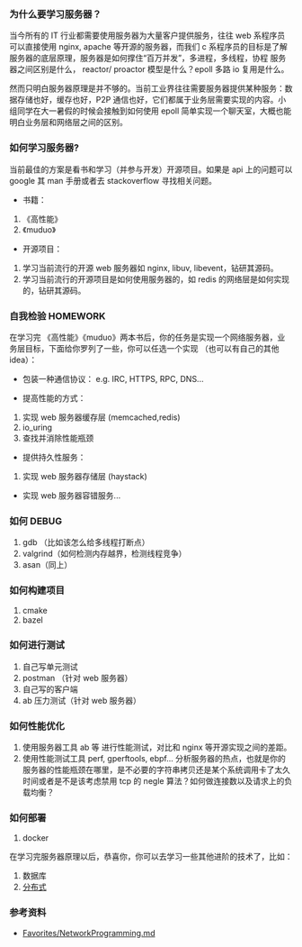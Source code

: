 ### 为什么要学习服务器？

当今所有的 IT 行业都需要使用服务器为大量客户提供服务，往往 web 系程序员可以直接使用 nginx, apache 等开源的服务器，而我们 c 系程序员的目标是了解服务器的底层原理，服务器是如何撑住“百万并发”，多进程，多线程，协程 服务器之间区别是什么， reactor/ proactor 模型是什么？epoll 多路 io 复用是什么。

然而只明白服务器原理是并不够的。当前工业界往往需要服务器提供某种服务：数据存储也好，缓存也好，P2P 通信也好，它们都属于业务层需要实现的内容。小组同学在大一暑假的时候会接触到如何使用 epoll 简单实现一个聊天室，大概也能明白业务层和网络层之间的区别。

### 如何学习服务器?

当前最佳的方案是看书和学习（并参与开发）开源项目。如果是  api 上的问题可以 google 其 man 手册或者去 stackoverflow 寻找相关问题。

* 书籍：
1. 《高性能》
2. 《muduo》

* 开源项目：

1. 学习当前流行的开源 web 服务器如 nginx, libuv, libevent，钻研其源码。
2. 学习当前流行的开源项目是如何使用服务器的，如 redis 的网络层是如何实现的，钻研其源码。


### 自我检验 HOMEWORK

在学习完 《高性能》《muduo》两本书后，你的任务是实现一个网络服务器，业务层目标，下面给你罗列了一些，你可以任选一个实现
（也可以有自己的其他 idea）：

* 包装一种通信协议：
e.g.  IRC, HTTPS, RPC, DNS...

* 提高性能的方式：
1. 实现 web 服务器缓存层 (memcached,redis) 
2. io_uring
3. 查找并消除性能瓶颈

* 提供持久性服务：
1. 实现 web 服务器存储层 (haystack) 

* 实现 web 服务器容错服务...

### 如何 DEBUG
1. gdb （比如该怎么给多线程打断点）
2. valgrind（如何检测内存越界，检测线程竞争）
3. asan（同上）

### 如何构建项目
1. cmake
2. bazel

### 如何进行测试
1. 自己写单元测试
2. postman （针对 web 服务器）
3. 自己写的客户端
4. ab 压力测试（针对 web 服务器）

### 如何性能优化

1. 使用服务器工具 ab 等 进行性能测试，对比和 nginx 等开源实现之间的差距。
2. 使用性能测试工具 perf, gperftools, ebpf... 分析服务器的热点，也就是你的服务器的性能瓶颈在哪里，是不必要的字符串拷贝还是某个系统调用卡了太久时间或者是不是该考虑禁用 tcp 的 negle 算法？如何做连接数以及请求上的负载均衡？

### 如何部署
1. docker


在学习完服务器原理以后，恭喜你，你可以去学习一些其他进阶的技术了，比如：

1. 数据库
2. [分布式](DistributedSystems.md)

### 参考资料

- [Favorites/NetworkProgramming.md](https://github.com/xiyou-linuxer/Favorites/blob/master/NetworkProgramming.md)